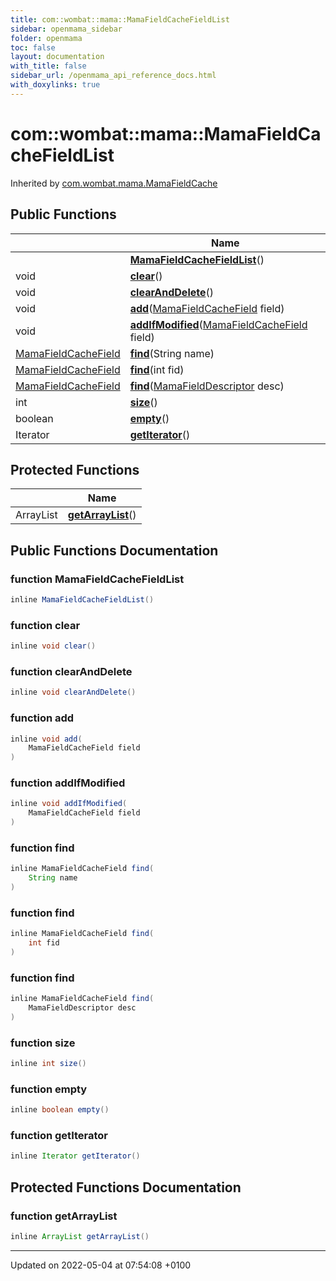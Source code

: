 ```yaml
---
title: com::wombat::mama::MamaFieldCacheFieldList
sidebar: openmama_sidebar
folder: openmama
toc: false
layout: documentation
with_title: false
sidebar_url: /openmama_api_reference_docs.html
with_doxylinks: true
---
```


# com::wombat::mama::MamaFieldCacheFieldList





Inherited by [com.wombat.mama.MamaFieldCache](classcom_1_1wombat_1_1mama_1_1MamaFieldCache.html)

## Public Functions

|                | Name           |
| -------------- | -------------- |
| | **[MamaFieldCacheFieldList](classcom_1_1wombat_1_1mama_1_1MamaFieldCacheFieldList.html#function-mamafieldcachefieldlist)**() |
| void | **[clear](classcom_1_1wombat_1_1mama_1_1MamaFieldCacheFieldList.html#function-clear)**() |
| void | **[clearAndDelete](classcom_1_1wombat_1_1mama_1_1MamaFieldCacheFieldList.html#function-clearanddelete)**() |
| void | **[add](classcom_1_1wombat_1_1mama_1_1MamaFieldCacheFieldList.html#function-add)**([MamaFieldCacheField](classcom_1_1wombat_1_1mama_1_1MamaFieldCacheField.html) field) |
| void | **[addIfModified](classcom_1_1wombat_1_1mama_1_1MamaFieldCacheFieldList.html#function-addifmodified)**([MamaFieldCacheField](classcom_1_1wombat_1_1mama_1_1MamaFieldCacheField.html) field) |
| [MamaFieldCacheField](classcom_1_1wombat_1_1mama_1_1MamaFieldCacheField.html) | **[find](classcom_1_1wombat_1_1mama_1_1MamaFieldCacheFieldList.html#function-find)**(String name) |
| [MamaFieldCacheField](classcom_1_1wombat_1_1mama_1_1MamaFieldCacheField.html) | **[find](classcom_1_1wombat_1_1mama_1_1MamaFieldCacheFieldList.html#function-find)**(int fid) |
| [MamaFieldCacheField](classcom_1_1wombat_1_1mama_1_1MamaFieldCacheField.html) | **[find](classcom_1_1wombat_1_1mama_1_1MamaFieldCacheFieldList.html#function-find)**([MamaFieldDescriptor](classcom_1_1wombat_1_1mama_1_1MamaFieldDescriptor.html) desc) |
| int | **[size](classcom_1_1wombat_1_1mama_1_1MamaFieldCacheFieldList.html#function-size)**() |
| boolean | **[empty](classcom_1_1wombat_1_1mama_1_1MamaFieldCacheFieldList.html#function-empty)**() |
| Iterator | **[getIterator](classcom_1_1wombat_1_1mama_1_1MamaFieldCacheFieldList.html#function-getiterator)**() |

## Protected Functions

|                | Name           |
| -------------- | -------------- |
| ArrayList | **[getArrayList](classcom_1_1wombat_1_1mama_1_1MamaFieldCacheFieldList.html#function-getarraylist)**() |

## Public Functions Documentation

### function MamaFieldCacheFieldList

```java
inline MamaFieldCacheFieldList()
```


### function clear

```java
inline void clear()
```


### function clearAndDelete

```java
inline void clearAndDelete()
```


### function add

```java
inline void add(
    MamaFieldCacheField field
)
```


### function addIfModified

```java
inline void addIfModified(
    MamaFieldCacheField field
)
```


### function find

```java
inline MamaFieldCacheField find(
    String name
)
```


### function find

```java
inline MamaFieldCacheField find(
    int fid
)
```


### function find

```java
inline MamaFieldCacheField find(
    MamaFieldDescriptor desc
)
```


### function size

```java
inline int size()
```


### function empty

```java
inline boolean empty()
```


### function getIterator

```java
inline Iterator getIterator()
```


## Protected Functions Documentation

### function getArrayList

```java
inline ArrayList getArrayList()
```


-------------------------------

Updated on 2022-05-04 at 07:54:08 +0100